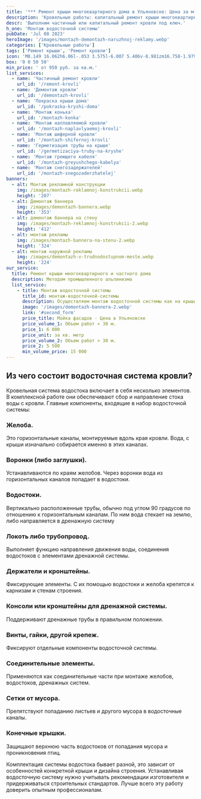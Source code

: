 ```yaml
---
title: '*** Ремонт крыши многоквартирного дома в Ульяновске: Цена за м²'
description: 'Кровельные работы: капитальный ремонт крыши многоквартирного дома в Ульяновске методом промышленного альпинизма. Цена от 950 руб. за кв.м. Звоните!'
descr: 'Выполним частичный или капитальный ремонт кровли под ключ.'
h_one: 'Монтаж водосточной системы'
pubDate: 'Jul 08 2023'
heroImage: '/images/montazh-demontazh-naruzhnoj-reklamy.webp'
categories: ['Кровельные работы']
tags: ['Ремонт крыши', 'Ремонт кровли']
icon: 'M8.149 16.062h6.06l-.053 3.575l-6.007 5.406v-8.981zm16.758-1.979L1 35.169L3.52 38l21.485-18.954L46.486 38L49 35.169L25.097 14.083L25 14l-.093.083z'
box: '0 0 50 50'
min_price: ' от 950 руб. за кв.м.'
list_services:
  - name: 'Частичный ремонт кровли'
    url_id: '/remont-krovli'
  - name: 'Демонтаж кровли'
    url_id: '/demontazh-krovli'
  - name: 'Покраска крыши дома'
    url_id: '/pokraska-kryshi-doma'
  - name: 'Монтаж конька'
    url_id: '/montazh-konka'
  - name: 'Монтаж наплавляемой кровли'
    url_id: '/montazh-naplavlyaemoj-krovli'
  - name: 'Монтаж шиферной кровли'
    url_id: '/montazh-shifernoj-krovli'
  - name: 'Герметизация трубы на крыше'
    url_id: '/germetizaciya-truby-na-kryshe'
  - name: 'Монтаж греющего кабеля'
    url_id: '/montazh-greyushchego-kabelya'
  - name: 'Монтаж снегозадержателей'
    url_id: '/montazh-snegozaderzhatelej'
banners:
  - alt: Монтаж рекламной конструкции
    img: /images/montazh-reklamnoj-konstrukcii.webp
    height: '207'
  - alt: Демонтаж баннера
    img: /images/demontazh-bannera.webp
    height: '353'
  - alt: демонтаж баннера на стену
    img: /images/montazh-reklamnoj-konstrukcii-2.webp
    height: '412'
  - alt: монтаж рекламы
    img: /images/montazh-bannera-na-stenu-2.webp
    height: '324'
  - alt: монтаж наружной рекламы
    img: /images/demontazh-v-trudnodostupnom-meste.webp
    height: '224'
our_service:
  title: Ремонт крыши многоквартирного и частного дома
  description: Методом промышленного альпинизма
  list_service:
    - title: Монтаж водосточной системы
      title_id: монтаж-водосточной-системы
      description: Осуществляем монтаж водосточной системы как на крыши частных коттеджей, так и на кровли многоквартирных домов, офисных зданий и промышленных сооружений.
      image: '/images/demontazh-bannera-2.webp'
      link: '#second_form'
      price_title: Мойка фасадов - Цена в Ульяновске
      price_volume_1: Объем работ < 30 м.
      price_1: 6 000
      price_unit: за кв. метр
      price_volume_2: Объем работ > 30 м.
      price_2: 5 500
      min_volume_price: 15 000
---
```


## Из чего состоит водосточная система кровли?

Кровельная система водостока включает в себя несколько элементов. В комплексной работе они обеспечивают сбор и направление стока воды с кровли. Главные компоненты, входящие в набор водосточной системы:

### Желоба.

Это горизонтальные каналы, монтируемые вдоль края кровли. Вода, с крыши изначально собирается именно в этих каналах.

### Воронки (либо заглушки).

Устанавливаются по краям желобов. Через воронки вода из горизонтальных каналов попадает в водостоки.

### Водостоки.

Вертикально расположенные трубы, обычно под углом 90 градусов по отношению к горизонтальным каналам. По ним вода стекает на землю, либо направляется в дренажную систему

### Локоть либо трубопровод.

Выполняет функцию направления движения воды, соединения водостоков с элементами дренажной системы.

### Держатели и кронштейны.

Фиксирующие элементы. С их помощью водостоки и желоба крепятся к карнизам и стенам строения.

### Консоли или кронштейны для дренажной системы.

Поддерживают дренажные трубы в правильном положении.

### Винты, гайки, другой крепеж.

Фиксируют отдельные компоненты водосточной системы.

### Соединительные элементы.

Применяются как соединительные части при монтаже желобов, водостоков, дренажных систем.

### Сетки от мусора.

Препятствуют попаданию листьев и другого мусора в водосточные каналы.

### Конечные крышки.

Защищают верхнюю часть водостоков от попадания мусора и проникновения птиц.

Комплектация системы водостока бывает разной, это зависит от особенностей конкретной крыши и дизайна строения. Устанавливая водосточную систему нужно учитывать рекомендации изготовителя и придерживаться строительных стандартов. Лучше всего эту работу доверить опытным профессионалам.

